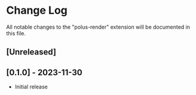 # Change Log

All notable changes to the "polus-render" extension will be documented in this file.

## [Unreleased]

## [0.1.0] - 2023-11-30
- Initial release